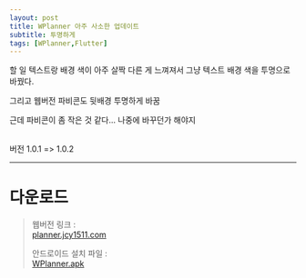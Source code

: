 ```yaml
---
layout: post
title: WPlanner 아주 사소한 업데이트
subtitle: 투명하게
tags: [WPlanner,Flutter]
---
```

할 일 텍스트랑 배경 색이 아주 살짝 다른 게 느껴져서 그냥 텍스트 배경 색을 투명으로 바꿨다.  

그리고 웹버전 파비콘도 뒷배경 투명하게 바꿈  

근데 파비콘이 좀 작은 것 같다... 나중에 바꾸던가 해야지  

<br/>
버전 1.0.1 => 1.0.2

* * *
# 다운로드  

> 웹버전 링크 :  
> [planner.jcy1511.com](https://planner.jcy1511.com)
>
> 안드로이드 설치 파일 :  
> [WPlanner.apk](https://drive.google.com/file/d/1NUYf-78-nna7pP4Wff-fksBsiK4p2Rtr/view?usp=sharing)  

<br/>
